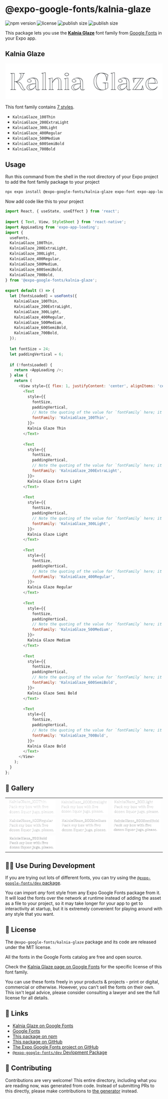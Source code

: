 # @expo-google-fonts/kalnia-glaze

![npm version](https://flat.badgen.net/npm/v/@expo-google-fonts/kalnia-glaze)
![license](https://flat.badgen.net/github/license/expo/google-fonts)
![publish size](https://flat.badgen.net/packagephobia/install/@expo-google-fonts/kalnia-glaze)
![publish size](https://flat.badgen.net/packagephobia/publish/@expo-google-fonts/kalnia-glaze)

This package lets you use the [**Kalnia Glaze**](https://fonts.google.com/specimen/Kalnia+Glaze) font family from [Google Fonts](https://fonts.google.com/) in your Expo app.

## Kalnia Glaze

![Kalnia Glaze](./font-family.png)

This font family contains [7 styles](#-gallery).

- `KalniaGlaze_100Thin`
- `KalniaGlaze_200ExtraLight`
- `KalniaGlaze_300Light`
- `KalniaGlaze_400Regular`
- `KalniaGlaze_500Medium`
- `KalniaGlaze_600SemiBold`
- `KalniaGlaze_700Bold`

## Usage

Run this command from the shell in the root directory of your Expo project to add the font family package to your project
```sh
npx expo install @expo-google-fonts/kalnia-glaze expo-font expo-app-loading
```

Now add code like this to your project
```js
import React, { useState, useEffect } from 'react';

import { Text, View, StyleSheet } from 'react-native';
import AppLoading from 'expo-app-loading';
import {
  useFonts,
  KalniaGlaze_100Thin,
  KalniaGlaze_200ExtraLight,
  KalniaGlaze_300Light,
  KalniaGlaze_400Regular,
  KalniaGlaze_500Medium,
  KalniaGlaze_600SemiBold,
  KalniaGlaze_700Bold,
} from '@expo-google-fonts/kalnia-glaze';

export default () => {
  let [fontsLoaded] = useFonts({
    KalniaGlaze_100Thin,
    KalniaGlaze_200ExtraLight,
    KalniaGlaze_300Light,
    KalniaGlaze_400Regular,
    KalniaGlaze_500Medium,
    KalniaGlaze_600SemiBold,
    KalniaGlaze_700Bold,
  });

  let fontSize = 24;
  let paddingVertical = 6;

  if (!fontsLoaded) {
    return <AppLoading />;
  } else {
    return (
      <View style={{ flex: 1, justifyContent: 'center', alignItems: 'center' }}>
        <Text
          style={{
            fontSize,
            paddingVertical,
            // Note the quoting of the value for `fontFamily` here; it expects a string!
            fontFamily: 'KalniaGlaze_100Thin',
          }}>
          Kalnia Glaze Thin
        </Text>

        <Text
          style={{
            fontSize,
            paddingVertical,
            // Note the quoting of the value for `fontFamily` here; it expects a string!
            fontFamily: 'KalniaGlaze_200ExtraLight',
          }}>
          Kalnia Glaze Extra Light
        </Text>

        <Text
          style={{
            fontSize,
            paddingVertical,
            // Note the quoting of the value for `fontFamily` here; it expects a string!
            fontFamily: 'KalniaGlaze_300Light',
          }}>
          Kalnia Glaze Light
        </Text>

        <Text
          style={{
            fontSize,
            paddingVertical,
            // Note the quoting of the value for `fontFamily` here; it expects a string!
            fontFamily: 'KalniaGlaze_400Regular',
          }}>
          Kalnia Glaze Regular
        </Text>

        <Text
          style={{
            fontSize,
            paddingVertical,
            // Note the quoting of the value for `fontFamily` here; it expects a string!
            fontFamily: 'KalniaGlaze_500Medium',
          }}>
          Kalnia Glaze Medium
        </Text>

        <Text
          style={{
            fontSize,
            paddingVertical,
            // Note the quoting of the value for `fontFamily` here; it expects a string!
            fontFamily: 'KalniaGlaze_600SemiBold',
          }}>
          Kalnia Glaze Semi Bold
        </Text>

        <Text
          style={{
            fontSize,
            paddingVertical,
            // Note the quoting of the value for `fontFamily` here; it expects a string!
            fontFamily: 'KalniaGlaze_700Bold',
          }}>
          Kalnia Glaze Bold
        </Text>
      </View>
    );
  }
};

```

## 🔡 Gallery


||||
|-|-|-|
|![KalniaGlaze_100Thin](./KalniaGlaze_100Thin.ttf.png)|![KalniaGlaze_200ExtraLight](./KalniaGlaze_200ExtraLight.ttf.png)|![KalniaGlaze_300Light](./KalniaGlaze_300Light.ttf.png)||
|![KalniaGlaze_400Regular](./KalniaGlaze_400Regular.ttf.png)|![KalniaGlaze_500Medium](./KalniaGlaze_500Medium.ttf.png)|![KalniaGlaze_600SemiBold](./KalniaGlaze_600SemiBold.ttf.png)||
|![KalniaGlaze_700Bold](./KalniaGlaze_700Bold.ttf.png)||||


## 👩‍💻 Use During Development

If you are trying out lots of different fonts, you can try using the [`@expo-google-fonts/dev` package](https://github.com/expo/google-fonts/tree/master/font-packages/dev#readme).

You can import *any* font style from any Expo Google Fonts package from it. It will load the fonts
over the network at runtime instead of adding the asset as a file to your project, so it may take longer
for your app to get to interactivity at startup, but it is extremely convenient
for playing around with any style that you want.

## 📖 License

The `@expo-google-fonts/kalnia-glaze` package and its code are released under the MIT license.

All the fonts in the Google Fonts catalog are free and open source.

Check the [Kalnia Glaze page on Google Fonts](https://fonts.google.com/specimen/Kalnia+Glaze) for the specific license of this font family.

You can use these fonts freely in your products & projects - print or digital, commercial or otherwise. However, you can't sell the fonts on their own. This isn't legal advice, please consider consulting a lawyer and see the full license for all details.

## 🔗 Links

- [Kalnia Glaze on Google Fonts](https://fonts.google.com/specimen/Kalnia+Glaze)
- [Google Fonts](https://fonts.google.com/)
- [This package on npm](https://www.npmjs.com/package/@expo-google-fonts/kalnia-glaze)
- [This package on GitHub](https://github.com/expo/google-fonts/tree/master/font-packages/kalnia-glaze)
- [The Expo Google Fonts project on GitHub](https://github.com/expo/google-fonts)
- [`@expo-google-fonts/dev` Devlopment Package](https://github.com/expo/google-fonts/tree/master/font-packages/dev)

## 🤝 Contributing

Contributions are very welcome! This entire directory, including what you are reading now, was generated from code. Instead of submitting PRs to this directly, please make contributions to [the generator](https://github.com/expo/google-fonts/tree/master/packages/generator) instead.
